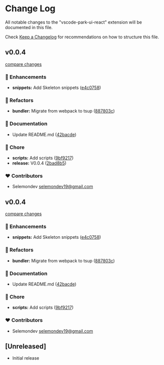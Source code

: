 # Change Log

All notable changes to the "vscode-park-ui-react" extension will be documented in this file.

Check [Keep a Changelog](http://keepachangelog.com/) for recommendations on how to structure this file.

## v0.0.4

[compare changes](https://github.com/selemondev/vscode-park-ui/compare/v0.0.1...v0.0.4)

### 🚀 Enhancements

- **snippets:** Add Skeleton snippets ([e4c0758](https://github.com/selemondev/vscode-park-ui/commit/e4c0758))

### 💅 Refactors

- **bundler:** Migrate from webpack to tsup ([887803c](https://github.com/selemondev/vscode-park-ui/commit/887803c))

### 📖 Documentation

- Update README.md ([42bacde](https://github.com/selemondev/vscode-park-ui/commit/42bacde))

### 🏡 Chore

- **scripts:** Add scripts ([9bf9217](https://github.com/selemondev/vscode-park-ui/commit/9bf9217))
- **release:** V0.0.4 ([2bad8b5](https://github.com/selemondev/vscode-park-ui/commit/2bad8b5))

### ❤️ Contributors

- Selemondev <selemondev19@gmail.com>

## v0.0.4

[compare changes](https://github.com/selemondev/vscode-park-ui/compare/v0.0.1...v0.0.4)

### 🚀 Enhancements

- **snippets:** Add Skeleton snippets ([e4c0758](https://github.com/selemondev/vscode-park-ui/commit/e4c0758))

### 💅 Refactors

- **bundler:** Migrate from webpack to tsup ([887803c](https://github.com/selemondev/vscode-park-ui/commit/887803c))

### 📖 Documentation

- Update README.md ([42bacde](https://github.com/selemondev/vscode-park-ui/commit/42bacde))

### 🏡 Chore

- **scripts:** Add scripts ([9bf9217](https://github.com/selemondev/vscode-park-ui/commit/9bf9217))

### ❤️ Contributors

- Selemondev <selemondev19@gmail.com>

## [Unreleased]

- Initial release